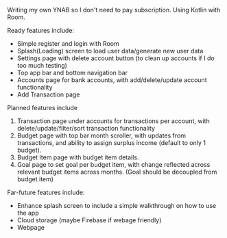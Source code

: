 Writing my own YNAB so I don't need to pay subscription.
Using Kotlin with Room.


Ready features include:
- Simple register and login with Room
- Splash(Loading) screen to load user data/generate new user data
- Settings page with delete account button (to clean up accounts if I do too much testing)
- Top app bar and bottom navigation bar
- Accounts page for bank accounts, with add/delete/update account functionality
- Add Transaction page


Planned features include
1.  Transaction page under accounts for transactions per account, with  delete/update/filter/sort transaction functionality
2.  Budget page with top bar month scroller, with updates from transactions, and ability to assign surplus income (default to only 1 budget).
3.  Budget Item page with budget item details.
4.  Goal page to set goal per budget item, with change reflected across relevant budget items across months. (Goal should be decoupled from budget item)


Far-future features include:
- Enhance splash screen to include a simple walkthrough on how to use the app
- Cloud storage (maybe Firebase if webage friendly)
- Webpage
